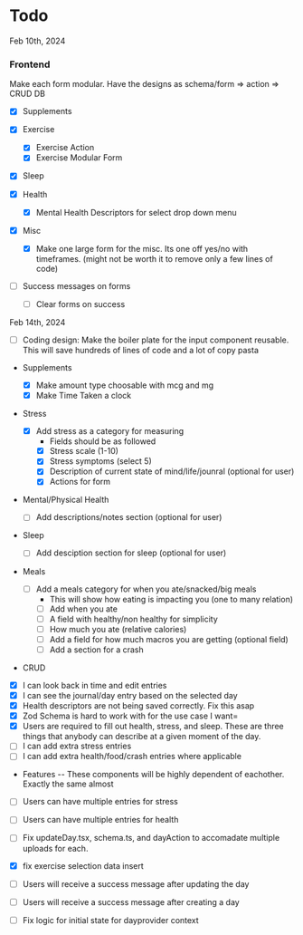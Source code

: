# Todo

Feb 10th, 2024

### Frontend

Make each form modular. Have the designs as schema/form => action => CRUD DB

- [x] Supplements
- [x] Exercise
  - [x] Exercise Action
  - [x] Exercise Modular Form
- [x] Sleep
- [x] Health
  - [x] Mental Health Descriptors for select drop down menu
- [x] Misc

  - [x] Make one large form for the misc. Its one off yes/no with timeframes. (might not be worth it to remove only a few lines of code)

- [ ] Success messages on forms
  - [ ] Clear forms on success

Feb 14th, 2024

- [ ] Coding design: Make the boiler plate for the input component reusable. This will save hundreds of lines of code and a lot of copy pasta
- Supplements
  - [x] Make amount type choosable with mcg and mg
  - [x] Make Time Taken a clock
- Stress
  - [x] Add stress as a category for measuring
    - Fields should be as followed
    - [x] Stress scale (1-10)
    - [x] Stress symptoms (select 5)
    - [x] Description of current state of mind/life/jounral (optional for user)
    - [x] Actions for form
- Mental/Physical Health
  - [ ] Add descriptions/notes section (optional for user)
- Sleep
  - [ ] Add desciption section for sleep (optional for user)
- Meals

  - [ ] Add a meals category for when you ate/snacked/big meals
    - This will show how eating is impacting you (one to many relation)
    - [ ] Add when you ate
    - [ ] A field with healthy/non healthy for simplicity
    - [ ] How much you ate (relative calories)
    - [ ] Add a field for how much macros you are getting (optional field)
    - [ ] Add a section for a crash

- CRUD
- [x] I can look back in time and edit entries
- [x] I can see the journal/day entry based on the selected day
- [x] Health descriptors are not being saved correctly. Fix this asap
- [x] Zod Schema is hard to work with for the use case I want=
- [x] Users are required to fill out health, stress, and sleep. These are three things that anybody can describe at a given moment of the day.
- [ ] I can add extra stress entries
- [ ] I can add extra health/food/crash entries where applicable

- Features
  -- These components will be highly dependent of eachother. Exactly the same almost
- [ ] Users can have multiple entries for stress
- [ ] Users can have multiple entries for health

- [ ] Fix updateDay.tsx, schema.ts, and dayAction to accomadate multiple uploads for each.

- [x] fix exercise selection data insert
- [ ] Users will receive a success message after updating the day
- [ ] Users will receive a success message after creating a day

- [ ] Fix logic for initial state for dayprovider context

